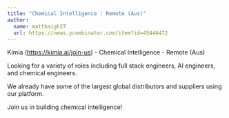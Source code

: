 ```yaml
---
title: "Chemical Intelligence : Remote (Aus)"
author:
  name: matthaigh27
  url: https://news.ycombinator.com/item?id=45446472
---
```

Kimia (<a href="https:&#x2F;&#x2F;kimia.ai&#x2F;join-us" rel="nofollow">https:&#x2F;&#x2F;kimia.ai&#x2F;join-us</a>) - Chemical Intelligence - Remote (Aus)

Looking for a variety of roles including full stack engineers, AI engineers, and chemical engineers.

We already have some of the largest global distributors and suppliers using our platform.

Join us in building chemical intelligence!
<JobApplication />
